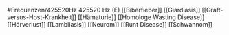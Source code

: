 #Frequenzen/425520Hz
425520 Hz (E)
[[Biberfieber]]
[[Giardiasis]]
[[Graft-versus-Host-Krankheit]]
[[Hämaturie]]
[[Homologe Wasting Disease]]
[[Hörverlust]]
[[Lambliasis]]
[[Neurom]]
[[Runt Disease]]
[[Schwannom]]